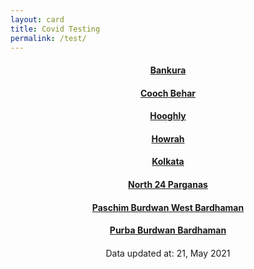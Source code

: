 ```yaml
---
layout: card
title: Covid Testing
permalink: /test/
---
```

<div align="center">
<a href="{{ "/test/Bankura" | relative_url}}" ><div class="card"><h4><b>Bankura</b></h4></div></a>
<a href="{{ "/test/Cooch-Behar" | relative_url}}" ><div class="card"><h4><b>Cooch Behar</b></h4></div></a>
<a href="{{ "/test/Hooghly" | relative_url}}" ><div class="card"><h4><b>Hooghly</b></h4></div></a>
<a href="{{ "/test/Howrah" | relative_url}}" ><div class="card"><h4><b>Howrah</b></h4></div></a>
<a href="{{ "/test/Kolkata" | relative_url}}" ><div class="card"><h4><b>Kolkata</b></h4></div></a>
<a href="{{ "/test/North-24-Parganas" | relative_url}}" ><div class="card"><h4><b>North 24 Parganas</b></h4></div></a>
<a href="{{ "/test/Paschim-Burdwan-West-Bardhaman" | relative_url}}" ><div class="card"><h4><b>Paschim Burdwan West Bardhaman</b></h4></div></a>
<a href="{{ "/test/Purba-Burdwan-Bardhaman" | relative_url}}" ><div class="card"><h4><b>Purba Burdwan Bardhaman</b></h4></div></a>
<div style="margin-top: 20px; text-align: left; border: none;">

</div>
<div class="text_foot"> Data updated at: 21, May 2021 </div></div>